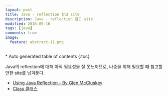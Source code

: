 ```yaml
---
layout: post
title: Java - reflection 참고 site
description: Java - reflection 참고 site
modified: 2016-09-16
tags: [java]
comments: true
image:
  feature: abstract-11.png
---
```


<section id="table-of-contents" class="toc">
<div id="drawer" markdown="1">
*  Auto generated table of contents
{:toc}
</div>
</section><!-- /#table-of-contents -->

Java의 reflection에 대해 아직 필요성을 잘 못느끼므로, 나중을 위해 필요할 때 참고할 만한 site를 남겨둔다. 

- [Using Java Reflection - By Glen McCluskey](http://www.oracle.com/technetwork/articles/java/javareflection-1536171.html)
- [Class 클래스](https://docs.oracle.com/javase/tutorial/reflect/class/classMembers.html)

